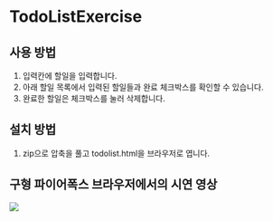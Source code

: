 # TodoListExercise

## 사용 방법

1. 입력칸에 할일을 입력합니다.
2. 아래 할일 목록에서 입력된 할일들과 완료 체크박스를 확인할 수 있습니다.
3. 완료한 할일은 체크박스를 눌러 삭제합니다.

## 설치 방법

1. zip으로 압축을 풀고 todolist.html을 브라우저로 엽니다.

## 구형 파이어폭스 브라우저에서의 시연 영상
<img src="https://github.com/Austin-Choi/TodoListExercise/assets/33799946/8223d799-2f2a-4417-a7b0-150e331f299f"/>

